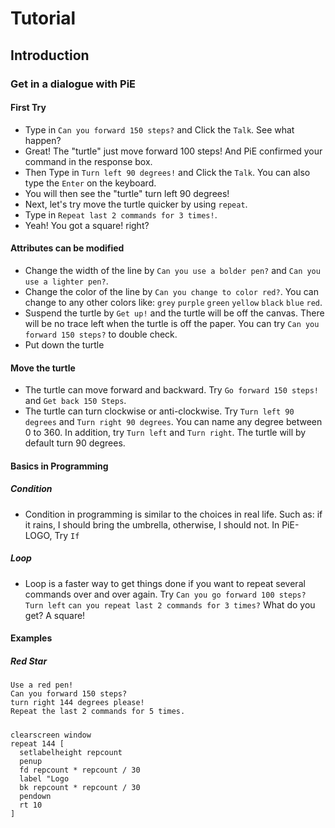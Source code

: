# Tutorial
## Introduction

### Get in a dialogue with PiE
#### First Try
* Type in ``Can you forward 150 steps?`` and Click the ``Talk``. See what happen?
* Great! The "turtle" just move forward 100 steps! And PiE confirmed your command in the response box.
* Then Type in ``Turn left 90 degrees!`` and Click the ``Talk``. You can also type the ``Enter`` on the keyboard.
* You will then see the "turtle" turn left 90 degrees!
* Next, let's try move the turtle quicker by using ``repeat``.
* Type in ``Repeat last 2 commands for 3 times!``.
* Yeah! You got a square! right?

#### Attributes can be modified
* Change the width of the line by ``Can you use a bolder pen?`` and ``Can you use a lighter pen?``.
* Change the color of the line by ``Can you change to color red?``. You can change to any other colors like: ``grey`` ``purple`` ``green`` ``yellow`` ``black`` ``blue`` ``red``.
* Suspend the turtle by ``Get up!`` and the turtle will be off the canvas. There will be no trace left when the turtle is off the paper. You can try ``Can you forward 150 steps?`` to double check.
* Put down the turtle

#### Move the turtle
* The turtle can move forward and backward. Try ``Go forward 150 steps!`` and ``Get back 150 Steps``.
* The turtle can turn clockwise or anti-clockwise. Try ``Turn left 90 degrees`` and ``Turn right 90 degrees``. You can name any degree between 0 to 360. In addition, try ``Turn left`` and ``Turn right``. The turtle will by default turn 90 degrees.

#### Basics in Programming
##### Condition
* Condition in programming is similar to the choices in real life. Such as: if it rains, I should bring the umbrella, otherwise, I should not. In PiE-LOGO, Try ``If `` 
##### Loop
* Loop is a faster way to get things done if you want to repeat several commands over and over again. Try ``Can you go forward 100 steps?`` ``Turn left`` ``can you repeat last 2 commands for 3 times?`` What do you get? A square!

#### Examples
##### Red Star
```
Use a red pen!
Can you forward 150 steps?
turn right 144 degrees please!
Repeat the last 2 commands for 5 times.
```
##### 



```
clearscreen window
repeat 144 [
  setlabelheight repcount
  penup
  fd repcount * repcount / 30
  label "Logo
  bk repcount * repcount / 30
  pendown
  rt 10
]
```